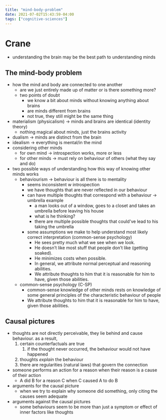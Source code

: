 ```yaml
---
title: "mind-body-problem"
date: 2021-07-02T15:43:59-04:00
tags: ["cognitive-sciences"]
---
```



# Crane
-   understanding the brain may be the best path to understanding minds
## The mind-body problem
- how the mind and body are connected to one another
    -   are we just entirely made up of matter or is there something more?
    -   two points of doubt
        -   we know a bit about minds without knowing anything about brains
        -   are minds different from brains
        -   not true, they still might be the same thing
-   materialism (physicalism) → minds and brains are identical (identity theory)
    -   nothing magical about minds, just the brains activity
-   dualism → minds are distinct from the brain
-   idealism → everything is mental/in the mind
-   considering other minds
    -   for own mind → introspection works, more or less
    -   for other minds → must rely on behaviour of others (what they say and do)
-   two possible ways of understanding how this way of knowing other minds works
    -   behaviourism → behaviour is all there is to mentality
        -   seems inconsistent w introspection
        -   we have thoughts that are never reflected in our behaviour
        -   can have multiple thoughts that correspond with a behaviour → umbrella example
            -   a man looks out of a window, goes to a closet and takes an umbrella before leaving his house
            -   what is he thinking?
            -   there are multiple possible thoughts that could've lead to his taking the umbrella
        -   some assumptions we make to help understand most likely correct interpretation (common-sense psychology)
            -   He sees pretty much what we see when we look.
            -   He doesn’t like most stuff that people don’t like (getting soaked).
            -   He minimizes costs when possible.
            -   In general, we attribute normal perceptual and reasoning abilities.
            -   We attribute thoughts to him that it is reasonable for him to have, given those abilities.
    -   common-sense psychology (C-SP)
        -   common-sense knowledge of other minds rests on knowledge of some general principles of the characteristic behaviour of people
        -   We attribute thoughts to him that it is reasonable for him to have, given those abilities.
## Causal pictures
-   thoughts are not directly perceivable, they lie behind and cause behaviour. as a result,
	1.  certain counterfactuals are true
		1.  if the thought never occurred, the behaviour would not have happened
	2.  thoughts _explain_ the behaviour
	3.  there are regularities (natural laws) that govern the connection
-   someone performs an action for a reason when their reason is a cause of their action
	-   A did B for a reason C when C caused A to do B
-   arguments for the causal picture
	-   when we try to explain why someone did something, only citing the causes seem adequate
-   arguments against the causal pictures
	-   some behaviours seem to be more than just a symptom or effect of inner factors like thoughts